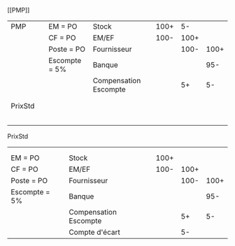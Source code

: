 [[PMP]]

|         |     |               |                       |      |      |      |
| ------- | --- | ------------- | --------------------- | ---- | ---- | ---- |
| PMP     |     | EM = PO       | Stock                 | 100+ | 5-   |      |
|         |     | CF = PO       | EM/EF                 | 100- | 100+ |      |
|         |     | Poste = PO    | Fournisseur           |      | 100- | 100+ |
|         |     | Escompte = 5% | Banque                |      |      | 95-  |
|         |     |               | Compensation Escompte |      | 5+   | 5-   |
|         |     |               |                       |      |      |      |
|         |     |               |                       |      |      |      |
| PrixStd |     |               |                       |      |      |      |
|         |     |               |                       |      |      |      |
|         |     |               |                       |      |      |      |
|         |     |               |                       |      |      |      |
|         |     |               |                       |      |      |      |
|         |     |               |                       |      |      |      |
PrixStd

|   |   |   |   |   |
|---|---|---|---|---|
||||||
||||||
|EM = PO|Stock|100+|||
|CF = PO|EM/EF|100-|100+||
|Poste = PO|Fournisseur||100-|100+|
|Escompte = 5%|Banque|||95-|
||Compensation Escompte||5+|5-|
||Compte d'écart||5-||